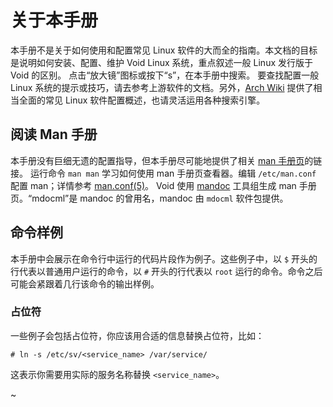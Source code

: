 # 关于本手册

本手册不是关于如何使用和配置常见 Linux 软件的大而全的指南。本文档的目标是说明如何安装、配置、维护 Void Linux 系统，重点叙述一般 Linux 发行版于 Void 的区别。
点击“放大镜”图标或按下“s”，在本手册中搜索。
要查找配置一般 Linux 系统的提示或技巧，请去参考上游软件的文档。另外，[Arch Wiki](https://wiki.archlinux.org/) 提供了相当全面的常见 Linux 软件配置概述，也请灵活运用各种搜索引擎。

## 阅读 Man 手册
本手册没有巨细无遗的配置指导，但本手册尽可能地提供了相关 [man 手册页](https://man.voidlinux.org/)的链接。
运行命令 `man man` 学习如何使用 man 手册页查看器。编辑 `/etc/man.conf` 配置 man；详情参考 [man.conf(5)](https://man.voidlinux.org/man.conf.5)。
Void 使用 [mandoc](https://mandoc.bsd.lv/) 工具组生成 man 手册页。“mdocml”是 mandoc 的曾用名，mandoc 由 `mdocml` 软件包提供。

## 命令样例

本手册中会展示在命令行中运行的代码片段作为例子。这些例子中，以 `$` 开头的行代表以普通用户运行的命令，以 `#` 开头的行代表以 `root` 运行的命令。命令之后可能会紧跟着几行该命令的输出样例。


### 占位符

一些例子会包括占位符，你应该用合适的信息替换占位符，比如：

```
# ln -s /etc/sv/<service_name> /var/service/
```

这表示你需要用实际的服务名称替换 `<service_name>`。

~
